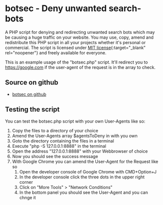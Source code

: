 # botsec - Deny unwanted search-bots
 A PHP script for denying and redirecting unwanted search bots which may be causing a huge traffic on your website. You may use, copy, amend and redistribute this PHP script in all your projects whether it's personal or commercial. The script is licensed under [MIT license](https://opensource.org/license/mit){:target="_blank" rel="noopener"} and freely available for everyone.

This is an example usage of the "botsec.php" script. It'll redirect you to https://google.com if the user-agent of the request is in the array to check.

## Source on github
- [botsec on github](https://opensource.org/license/mit)

## Testing the script
You can test the botsec.php script with your own User-Agents like so:

1. Copy the files to a directory of your choice
2. Amend the User-Agents array $agentsToDeny in <?= $botsecScript ?> with you own
3. Goto the directory containing the files in a terminal
4. Execute "php -S 127.0.0.1:8888" in the terminal
5. Open the address "127.0.0.1:8888" with your Webbrowser of choice
6. Now you should see the success message
7. With Google Chrome you can amend the User-Agent for the Request like so
	1. Open the developer console of Google Chrome with CMD+Option+J
	2. In the developer console click the three dots in the upper right corner
	3. Click on "More Tools" > "Network Conditions"
	4. In the bottom panel you should see the User-Agent and you can chnge it
